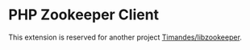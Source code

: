 # PHP Zookeeper Client

This extension is reserved for another project [Timandes/libzookeeper](https://github.com/Timandes/libzookeeper).
